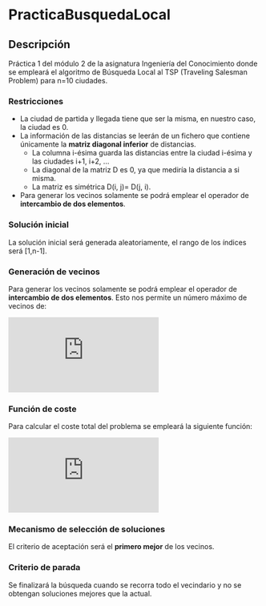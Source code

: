 # PracticaBusquedaLocal
## Descripción
Práctica 1 del módulo 2 de la asignatura Ingeniería del Conocimiento donde se empleará el algoritmo de Búsqueda Local al TSP (Traveling Salesman Problem) para n=10 ciudades.

### Restricciones
- La ciudad de partida y llegada tiene que ser la misma, en nuestro caso, la ciudad es 0.
- La información de las distancias se leerán de un fichero que contiene únicamente la **matriz diagonal inferior** de distancias.
  - La columna i-ésima guarda las distancias entre la ciudad i-ésima y las ciudades i+1, i+2, ...
  - La diagonal de la matriz D es 0, ya que mediría la distancia a si misma.
  - La matriz es simétrica D(i, j)= D(j, i).
- Para generar los vecinos solamente se podrá emplear el operador de **intercambio de dos elementos**.

### Solución inicial
La solución inicial será generada aleatoriamente, el rango de los índices será [1,n-1].

### Generación de vecinos
Para generar los vecinos solamente se podrá emplear el operador de **intercambio de dos elementos**. Esto nos permite un número máximo de vecinos de:

![Máximo de Vecinos](http://www.sciweavers.org/tex2img.php?eq=%5Csum_%7Bi%3D1%7D%5E%7Bn-2%7D%20i%3D%20%5Cfrac%7B%5Cbig%28n-1%5Cbig%29%20%2A%20%5Cbig%28n-2%5Cbig%29%7D%20%7B2%7D&bc=White&fc=Black&im=jpg&fs=12&ff=arev&edit=0)

### Función de coste
Para calcular el coste total del problema se empleará la siguiente función:

![Función de coste](http://www.sciweavers.org/tex2img.php?eq=C%5Cbig%28S%5Cbig%29%3D%20D%280%2CS%5B0%5D%29%20%2B%20%5Csum_%7Bi%3D1%7D%5E%7Bn-2%7D%20D%5Cbig%28S%5Bi-1%5D%2CS%5Bi%5D%5Cbig%29%20%2B%20D%5Cbig%28S%28%5Bn-2%5D%2C0%29%5Cbig%29&bc=White&fc=Black&im=jpg&fs=12&ff=arev&edit=0)

### Mecanismo de selección de soluciones
El criterio de aceptación será el **primero mejor** de los vecinos.

### Criterio de parada
Se finalizará la búsqueda cuando se recorra todo el vecindario y no se obtengan soluciones mejores que la actual.
